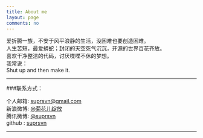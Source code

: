 ```yaml
---
title: About me
layout: page
comments: no
---
```


爱折腾一族，不安于风平浪静的生活，没困难也要创造困难。     
人生苦短，最爱蟒蛇；封闭的天空死气沉沉，开源的世界百花齐放。     
喜欢干净整洁的代码，讨厌喋喋不休的梦想。     
我常说：     
Shut up and then make it.     

----

###联系方式：        

个人邮箱: [suprsvn@gmail.com](mailto:suprsvn@gmail.com)     
新浪微博: [@菊花儿绽放](http://weibo.com/216481678)     
腾讯微博: [@suprsvn](http://t.qq.com/suprsvn)     
github : [suprsvn](https://github.com/suprsvn)        

----
